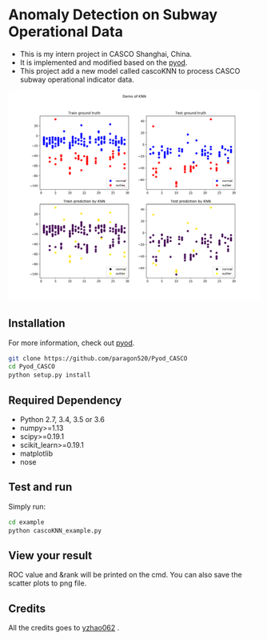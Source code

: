 # Anomaly Detection on Subway Operational Data 
- This is my intern project in CASCO Shanghai, China. 
- It is implemented and modified based on the [pyod]. 
- This project add a new model called cascoKNN to process CASCO subway operational indicator data. 
 
![](/examples/KNN.png)

## Installation 
For more information, check out [pyod].
```sh
git clone https://github.com/paragon520/Pyod_CASCO 
cd Pyod_CASCO
python setup.py install

``` 
## Required Dependency
- Python 2.7, 3.4, 3.5 or 3.6
- numpy>=1.13
- scipy>=0.19.1
- scikit_learn>=0.19.1
- matplotlib                      
- nose   

## Test and run  

Simply run: 
```sh
cd example
python cascoKNN_example.py
```

## View your result 
ROC value and &rank will be printed on the cmd.
You can also save the scatter plots to png file.
 
## Credits
All the credits goes to  [yzhao062] .

 [pyod]: https://github.com/yzhao062/Pyod
[yzhao062]: https://github.com/yzhao062/Pyod
